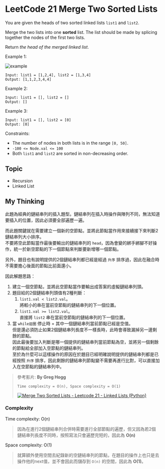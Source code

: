# LeetCode 21 Merge Two Sorted Lists
You are given the heads of two sorted linked lists `list1` and `list2`.

Merge the two lists into one **sorted** list. The list should be made by splicing together the nodes of the first two lists.

Return *the head of the merged linked list*.

Example 1:

![example](https://assets.leetcode.com/uploads/2020/10/03/merge_ex1.jpg)

```
Input: list1 = [1,2,4], list2 = [1,3,4]
Output: [1,1,2,3,4,4]
```

Example 2:
```
Input: list1 = [], list2 = []
Output: []
```

Example 3:
```
Input: list1 = [], list2 = [0]
Output: [0]
```

Constraints:

- The number of nodes in both lists is in the range `[0, 50]`.
- `-100 <= Node.val <= 100`
- Both `list1` and `list2` are sorted in non-decreasing order.

## Topic
- Recursion
- Linked List

## My Thinking
此題為經典的鏈結串列的插入題型。鏈結串列在插入時操作與陣列不同，無法知道要插入的位置，因此必須要全部遍歷一遍。

而此題關鍵就在需要建立一個新的空節點，並將此節點當作用來接續接下來判斷2鏈結串列大小排序。<br>不要將空此節點當作最後要輸出的鏈結串列的 `head`，因為會變的綁手綁腳不好操作，統一於新空節點的下一個節點來判斷要新增哪一個節點。

另外，題目也有說明提供的2個鏈結串列都已經是經過 `升序` 排序過，因此在融合時不需要擔心後面的節點比前面還小。

因此解題思路：
1. 建立一個空節點，並將此空節點當作要輸出成答案的虛擬鏈結串列頭。
2. 題目給的2個鏈結串列頭值有2種判斷：
   1. `list1.val < list2.val`。<br>將較小的串在當前空節點的鏈結串列的下一個位置。
   2. `list1.val >= list2.val`。<br>直接將 `list2` 串在當前空節點的鏈結串列的下一個位置。
3. 當 `while迴圈` 停止時 = 其中一個鏈結串列當前節點已經是空值。<br>但是還必須防止如果2個鏈結串列長度不一樣長時，此時會導致漏掉另一邊剩餘的節點。<br>因此最後要加入判斷是哪一個提供的鏈結串列當前節點為空，並將另一個剩餘的節點給全部加入空節點的鏈結串列。<br>至於為什麼可以這樣操作的原因在於題目已經明確說明提供的鏈結串列都是已經按照 `升序` 排序，因此剩餘的鏈結串列節點變不需要再進行比對，可以直接加入在空節點的鏈結串列中。

> 參考影片: **By Greg Hogg**
>
> `Time complexity = O(n), Space complexity = O(1)`
> 
> [![Merge Two Sorted Lists - Leetcode 21 - Linked Lists (Python)](https://img.youtube.com/vi/5Rec4JS9H5o/hqdefault.jpg)](https://www.youtube.com/watch?v=5Rec4JS9H5o)

### Complexity
Time complexity: O(n)
> 因為在進行2個鏈結串列合併時需要進行全部節點的遍歷，但又因為若2個鏈結串列長度不同時，按照寫法只會遍歷完短的，因此為 **O(n)**

Space complexity: O(1)
> 就算額外使用空間去紀錄新的空鏈結串列的節點，在題目的操作上也只是去操作他的next值，並不會因此而儲存到 `O(n)` 的空間，因此為 **O(1)**。